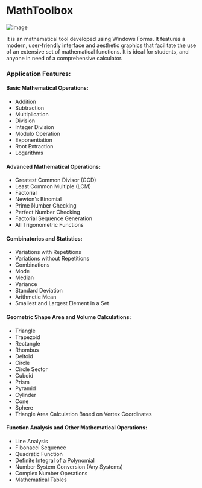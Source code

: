 # MathToolbox
![image](https://github.com/user-attachments/assets/741503a5-d98a-46ba-a0b2-b9b9cae42a7a)


It is an mathematical tool developed using Windows Forms. It features a modern, user-friendly interface and aesthetic graphics that facilitate the use of an extensive set of mathematical functions. It is ideal for students, and anyone in need of a comprehensive calculator.

### **Application Features:**
#### **Basic Mathematical Operations:**
- Addition
- Subtraction
- Multiplication
- Division
- Integer Division
- Modulo Operation
- Exponentiation
- Root Extraction
- Logarithms

#### **Advanced Mathematical Operations:**
- Greatest Common Divisor (GCD)
- Least Common Multiple (LCM)
- Factorial
- Newton's Binomial
- Prime Number Checking
- Perfect Number Checking
- Factorial Sequence Generation
- All Trigonometric Functions

#### **Combinatorics and Statistics:**
- Variations with Repetitions
- Variations without Repetitions
- Combinations
- Mode
- Median
- Variance
- Standard Deviation
- Arithmetic Mean
- Smallest and Largest Element in a Set

#### **Geometric Shape Area and Volume Calculations:**
- Triangle
- Trapezoid
- Rectangle
- Rhombus
- Deltoid
- Circle
- Circle Sector
- Cuboid
- Prism
- Pyramid
- Cylinder
- Cone
- Sphere
- Triangle Area Calculation Based on Vertex Coordinates

#### **Function Analysis and Other Mathematical Operations:**
- Line Analysis
- Fibonacci Sequence
- Quadratic Function
- Definite Integral of a Polynomial
- Number System Conversion (Any Systems)
- Complex Number Operations
- Mathematical Tables

